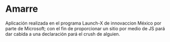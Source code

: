 # Amarre
Aplicación realizada en el programa Launch-X de innovaccion México por parte de Microsoft; con el fin de proporcionar un sitio por medio de JS pará dar cabida a una declaración pará el crush de alguien.
